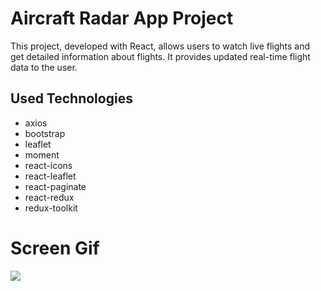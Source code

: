 <h1>Aircraft Radar App Project</h1>

<p>This project, developed with React, allows users to watch live flights and get detailed information about flights. It provides updated real-time flight data to the user.</p>

<h2>Used Technologies</h2>

<ul>

<li>axios</li>
<li>bootstrap</li>
<li>leaflet</li>
<li>moment</li>
<li>react-icons</li>
<li>react-leaflet</li>
<li>react-paginate</li>
<li>react-redux</li>
<li>redux-toolkit</li>

</ul>

<h1>Screen Gif</h1>

<img src="/public/aircraftradar.gif" />
